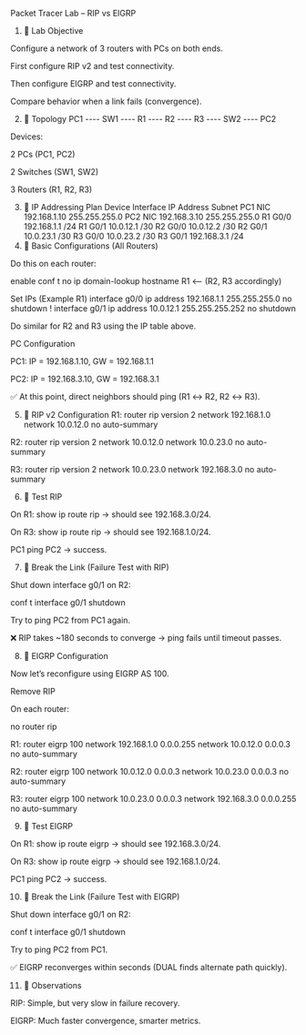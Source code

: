 Packet Tracer Lab – RIP vs EIGRP
1. 🔹 Lab Objective

Configure a network of 3 routers with PCs on both ends.

First configure RIP v2 and test connectivity.

Then configure EIGRP and test connectivity.

Compare behavior when a link fails (convergence).

2. 🔹 Topology
 PC1 ---- SW1 ---- R1 ---- R2 ---- R3 ---- SW2 ---- PC2

Devices:

2 PCs (PC1, PC2)

2 Switches (SW1, SW2)

3 Routers (R1, R2, R3)

3. 🔹 IP Addressing Plan
Device	Interface	IP Address	Subnet
PC1	NIC	192.168.1.10	255.255.255.0
PC2	NIC	192.168.3.10	255.255.255.0
R1	G0/0	192.168.1.1	/24
R1	G0/1	10.0.12.1	/30
R2	G0/0	10.0.12.2	/30
R2	G0/1	10.0.23.1	/30
R3	G0/0	10.0.23.2	/30
R3	G0/1	192.168.3.1	/24
4. 🔹 Basic Configurations (All Routers)

Do this on each router:

enable
conf t
no ip domain-lookup
hostname R1   <-- (R2, R3 accordingly)

Set IPs (Example R1)
interface g0/0
 ip address 192.168.1.1 255.255.255.0
 no shutdown
!
interface g0/1
 ip address 10.0.12.1 255.255.255.252
 no shutdown


Do similar for R2 and R3 using the IP table above.

PC Configuration

PC1: IP = 192.168.1.10, GW = 192.168.1.1

PC2: IP = 192.168.3.10, GW = 192.168.3.1

✅ At this point, direct neighbors should ping (R1 ↔ R2, R2 ↔ R3).

5. 🔹 RIP v2 Configuration
R1:
router rip
 version 2
 network 192.168.1.0
 network 10.0.12.0
 no auto-summary

R2:
router rip
 version 2
 network 10.0.12.0
 network 10.0.23.0
 no auto-summary

R3:
router rip
 version 2
 network 10.0.23.0
 network 192.168.3.0
 no auto-summary

6. 🔹 Test RIP

On R1: show ip route rip → should see 192.168.3.0/24.

On R3: show ip route rip → should see 192.168.1.0/24.

PC1 ping PC2 → success.

7. 🔹 Break the Link (Failure Test with RIP)

Shut down interface g0/1 on R2:

conf t
interface g0/1
 shutdown


Try to ping PC2 from PC1 again.

❌ RIP takes ~180 seconds to converge → ping fails until timeout passes.

8. 🔹 EIGRP Configuration

Now let’s reconfigure using EIGRP AS 100.

Remove RIP

On each router:

no router rip

R1:
router eigrp 100
 network 192.168.1.0 0.0.0.255
 network 10.0.12.0 0.0.0.3
 no auto-summary

R2:
router eigrp 100
 network 10.0.12.0 0.0.0.3
 network 10.0.23.0 0.0.0.3
 no auto-summary

R3:
router eigrp 100
 network 10.0.23.0 0.0.0.3
 network 192.168.3.0 0.0.0.255
 no auto-summary

9. 🔹 Test EIGRP

On R1: show ip route eigrp → should see 192.168.3.0/24.

On R3: show ip route eigrp → should see 192.168.1.0/24.

PC1 ping PC2 → success.

10. 🔹 Break the Link (Failure Test with EIGRP)

Shut down interface g0/1 on R2:

conf t
interface g0/1
 shutdown


Try to ping PC2 from PC1.

✅ EIGRP reconverges within seconds (DUAL finds alternate path quickly).

11. 🔹 Observations

RIP: Simple, but very slow in failure recovery.

EIGRP: Much faster convergence, smarter metrics.

